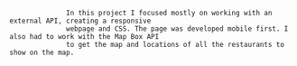                  In this project I focused mostly on working with an external API, creating a responsive 
                  webpage and CSS. The page was developed mobile first. I also had to work with the Map Box API 
                  to get the map and locations of all the restaurants to show on the map.
